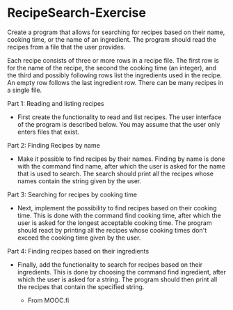 # RecipeSearch-Exercise

Create a program that allows for searching for recipes based on their name, cooking time, or the name of an ingredient. The program should read the recipes from a file that the user provides.

Each recipe consists of three or more rows in a recipe file. The first row is for the name of the recipe, the second the cooking time (an integer), and the third and possibly following rows list the ingredients used in the recipe. An empty row follows the last ingredient row. There can be many recipes in a single file.

  Part 1: Reading and listing recipes
  - First create the functionality to read and list recipes. The user interface of the program is described below. You may assume that the user only enters files that exist.
 
  Part 2: Finding Recipes by name
  - Make it possible to find recipes by their names. Finding by name is done with the command find name, after which the user is asked for the name that is used to search. The search should print all the recipes whose names contain the string given by the user.
 
  Part 3: Searching for recipes by cooking time
  - Next, implement the possibility to find recipes based on their cooking time. This is done with the command find cooking time, after which the user is asked for the longest acceptable cooking time. The program should react by printing all the recipes whose cooking times don't exceed the cooking time given by the user.
 
  Part 4: Finding recipes based on their ingredients
  - Finally, add the functionality to search for recipes based on their ingredients. This is done by choosing the command find ingredient, after which the user is asked for a string. The program should then print all the recipes that contain the specified string.
 
    - From MOOC.fi
  

